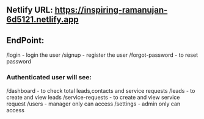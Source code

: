 ## Netlify URL: https://inspiring-ramanujan-6d5121.netlify.app

## EndPoint: 

/login - login the user
/signup - register the user
/forgot-password - to reset password

### Authenticated user will see:

/dashboard - to check total leads,contacts and service requests
/leads - to create and view leads
/service-requests - to create and view service request
/users - manager only can access
/settings - admin only can access
